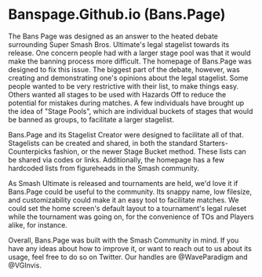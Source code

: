 # Banspage.Github.io (Bans.Page)
The Bans Page was designed as an answer to the heated debate surrounding Super Smash Bros. Ultimate's legal stagelist towards its release. One concern people had with a larger stage pool was that it would make the banning process more difficult. The homepage of Bans.Page was designed to fix this issue. The biggest part of the debate, however, was creating and demonstrating one's opinions about the legal stagelist. Some people wanted to be very restrictive with their list, to make things easy. Others wanted all stages to be used with Hazards Off to reduce the potential for mistakes during matches. A few individuals have brought up the idea of "Stage Pools", which are individual buckets of stages that would be banned as groups, to facilitate a larger stagelist.

Bans.Page and its Stagelist Creator were designed to facilitate all of that. Stagelists can be created and shared, in both the standard Starters-Counterpicks fashion, or the newer Stage Bucket method. These lists can be shared via codes or links. Additionally, the homepage has a few hardcoded lists from figureheads in the Smash community.

As Smash Ultimate is released and tournaments are held, we'd love it if Bans.Page could be useful to the community. Its snappy name, low filesize, and customizability could make it an easy tool to facilitate matches. We could set the home screen's default layout to a tournament's legal ruleset while the tournament was going on, for the convenience of TOs and Players alike, for instance.

Overall, Bans.Page was built with the Smash Community in mind. If you have any ideas about how to improve it, or want to reach out to us about its usage, feel free to do so on Twitter. Our handles are @WaveParadigm and @VGInvis.
